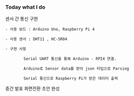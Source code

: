 ### Today what I do

센서 간 통신 구현

    - 사용 보드 : Arduino Uno, Raspberry Pi 4

    - 사용 센서 : DHT11 , HC-SR04

    - 구현 사항
    
            Serial UART 통신을 통해 Arduino - RPI4 연결.

            Arduino로 Sensor data를 받아 json 타입으로 Parsing
            
            Serial 통신으로 Raspberry Pi가 받은 데이터 출력

중간 발표 화면전환 초안 완성




